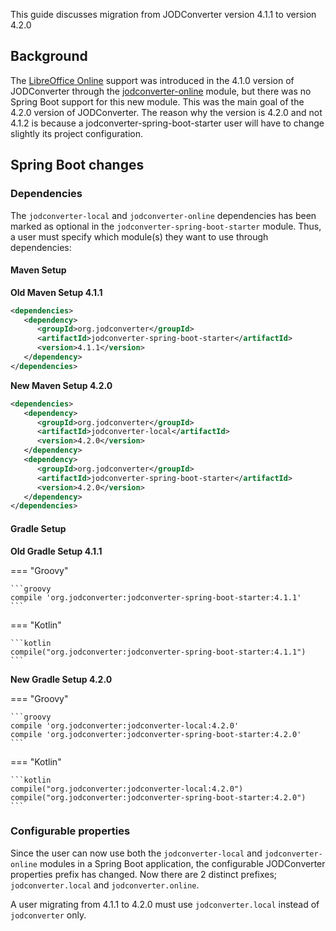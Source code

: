This guide discusses migration from JODConverter version 4.1.1 to version 4.2.0

## Background

The [LibreOffice Online](https://wiki.documentfoundation.org/Development/LibreOffice_Online) support was introduced in
the 4.1.0 version of JODConverter through
the [jodconverter-online](https://github.com/sbraconnier/jodconverter/tree/master/jodconverter-online) module, but there
was no Spring Boot support for this new module. This was the main goal of the 4.2.0 version of JODConverter. The reason
why the version is 4.2.0 and not 4.1.2 is because a jodconverter-spring-boot-starter user will have to change slightly
its project configuration.

## Spring Boot changes

### Dependencies

The `jodconverter-local` and `jodconverter-online` dependencies has been marked as optional in the
`jodconverter-spring-boot-starter` module. Thus, a user must specify which module(s) they want to use through
dependencies:

#### Maven Setup

**Old Maven Setup 4.1.1**

```xml
<dependencies>
   <dependency>
      <groupId>org.jodconverter</groupId>
      <artifactId>jodconverter-spring-boot-starter</artifactId>
      <version>4.1.1</version>
   </dependency>
</dependencies>
```

**New Maven Setup 4.2.0**

```xml
<dependencies>
   <dependency>
      <groupId>org.jodconverter</groupId>
      <artifactId>jodconverter-local</artifactId>
      <version>4.2.0</version>
   </dependency>
   <dependency>
      <groupId>org.jodconverter</groupId>
      <artifactId>jodconverter-spring-boot-starter</artifactId>
      <version>4.2.0</version>
   </dependency>
</dependencies>
```

#### Gradle Setup

**Old Gradle Setup 4.1.1**

=== "Groovy"

    ```groovy
    compile 'org.jodconverter:jodconverter-spring-boot-starter:4.1.1'
    ```

=== "Kotlin"

    ```kotlin
    compile("org.jodconverter:jodconverter-spring-boot-starter:4.1.1")
    ```

**New Gradle Setup 4.2.0**

=== "Groovy"

    ```groovy
    compile 'org.jodconverter:jodconverter-local:4.2.0'
    compile 'org.jodconverter:jodconverter-spring-boot-starter:4.2.0'
    ```

=== "Kotlin"

    ```kotlin
    compile("org.jodconverter:jodconverter-local:4.2.0")
    compile("org.jodconverter:jodconverter-spring-boot-starter:4.2.0")
    ```

### Configurable properties

Since the user can now use both the `jodconverter-local` and `jodconverter-online` modules in a Spring Boot application,
the configurable JODConverter properties prefix has changed. Now there are 2 distinct prefixes; `jodconverter.local` and
`jodconverter.online`.

A user migrating from 4.1.1 to 4.2.0 must use `jodconverter.local` instead of `jodconverter` only.